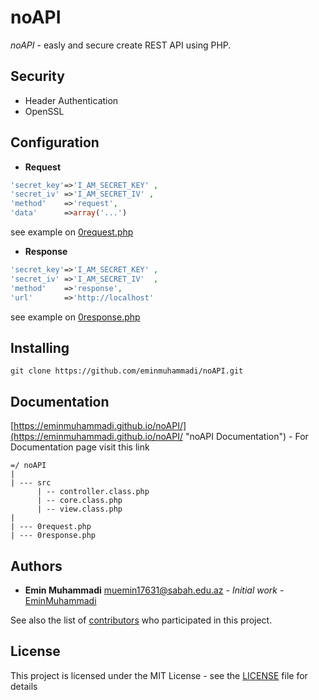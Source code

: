 # noAPI
*noAPI* - easly and secure create REST API using PHP.
## Security 
- Header Authentication
- OpenSSL 
## Configuration
- **Request**

```php
'secret_key'=>'I_AM_SECRET_KEY' ,
'secret_iv' =>'I_AM_SECRET_IV' ,
'method'    =>'request',
'data'      =>array('...')				   
```		   
see example on [0request.php](0request.php "REQUEST")

- **Response**

```php
'secret_key'=>'I_AM_SECRET_KEY' ,
'secret_iv' =>'I_AM_SECRET_IV'  ,
'method'    =>'response',
'url'       =>'http://localhost'
```
see example on [0response.php](0response.php "RESPONSE")

## Installing
```shell
git clone https://github.com/eminmuhammadi/noAPI.git
```
## Documentation
[https://eminmuhammadi.github.io/noAPI/](https://eminmuhammadi.github.io/noAPI/ "noAPI Documentation") - For Documentation page visit this link

```
=/ noAPI
|
| --- src
      | -- controller.class.php
      | -- core.class.php
      | -- view.class.php
|
| --- 0request.php
| --- 0response.php
```
## Authors
* **Emin Muhammadi** muemin17631@sabah.edu.az - *Initial work* - [EminMuhammadi](https://github.com/eminmuhammadi)


See also the list of [contributors](https://github.com/eminmuhammadi/noAPI/contributors) who participated in this project.
## License
This project is licensed under the MIT License - see the [LICENSE](LICENSE) file for details

